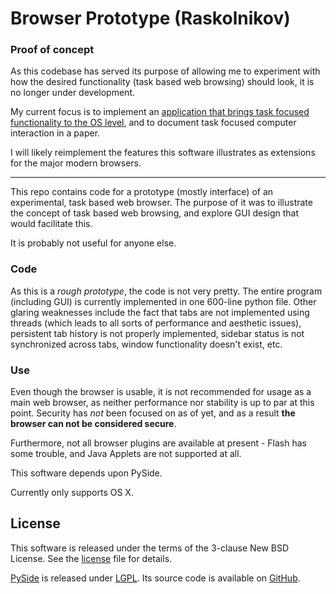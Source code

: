 # Browser Prototype (Raskolnikov)
### Proof of concept
As this codebase has served its purpose of allowing me to experiment with how the desired functionality (task based web browsing) should look, it is no longer under development.

My current focus is to implement an [application that brings task focused functionality to the OS level](https://github.com/eivind88?tab=repositories), and to document task focused computer interaction in a paper.

I will likely reimplement the features this software illustrates as extensions for the major modern browsers.

---

This repo contains code for a prototype (mostly interface) of an experimental, task based web browser. The purpose of it was to illustrate the concept of task based web browsing, and explore GUI design that would facilitate this.

It is probably not useful for anyone else.

### Code
As this is a *rough prototype*, the code is not very pretty.
The entire program (including GUI) is currently implemented in one 600-line python file.
Other glaring weaknesses include the fact that tabs are not implemented using threads (which leads to all sorts of performance and aesthetic issues), persistent tab history is not properly implemented, sidebar status is not synchronized across tabs, window functionality doesn't exist, etc.

### Use
Even though the browser is usable, it is not recommended for usage as a main web browser, as neither performance nor stability is up to par at this point.
Security has _not_ been focused on as of yet, and as a result **the browser can not be considered secure**.

Furthermore, not all browser plugins are available at present - Flash has some trouble, and Java Applets are not supported at all.

This software depends upon PySide.

Currently only supports OS X.


## License
This software is released under the terms of the 3-clause New BSD License. See the [license](LICENSE.txt) file for details.

[PySide](https://wiki.qt.io/PySide) is released under [LGPL](https://www.gnu.org/copyleft/lesser.html).
Its source code is available on [GitHub](https://github.com/PySide).
